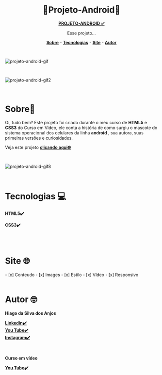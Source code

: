 <h1 align="center">🤖Projeto-Android🤖</h1>

<p align="center">
<a href="https://hiagosilvaanjos.github.io/projeto-android/" target="_blank"><strong>PROJETO-ANDROID ✅</strong></a>
</p>

<p align="center">Esse projeto...</p>
<p align="center">
<a href="#Sobre"><strong>Sobre</strong></a> -   
<a href="#Tecnologias"><strong>Tecnologias</strong></a> -
<a href="#Site"><strong>Site</strong></a> -
<a href="#Autor"><strong>Autor</strong></a> 
</p>

<br>

![projeto-android-gif](https://user-images.githubusercontent.com/91165415/139730647-3c69bb8c-8994-4c76-9bf7-ab94d3101e74.gif)

<br>

![projeto-android-gif2](https://user-images.githubusercontent.com/91165415/139730748-71e44c08-fc88-4b67-bf80-049ef3e46af6.gif)

<br>

<h1 id="Sobre">Sobre🤔</h1>

<p>
Oi, tudo bem? Este projeto foi criado durante o meu curso de <strong>HTML5</strong> e <strong>CSS3</strong> do Curso em Video, ele conta a história de como surgiu o mascote do sistema operacional dos celulares da linha <strong>android</strong> , sua autora, suas primeiras versões e curiosidades.
</p>
<p>
Veja este projeto <a href="https://hiagosilvaanjos.github.io/projeto-android/"><strong>clicando aqui🌐</strong></a>
</p>
<br>

![projeto-android-gif8](https://user-images.githubusercontent.com/91165415/140234183-1aac897d-3b37-45fb-9d85-857c497c8dcf.gif)

<br>

<h1 id="Tecnologias">Tecnologias 💻</h1>
<p>
<strong>HTML5✔️</strong>
</p>
<p>
<strong>CSS3✔️</strong>
</p>
<br>
<br>

<h1 id="Site">Site 🌐</h1>
- [x] Conteudo
- [x] Images
- [x] Estilo
- [x] Vídeo
- [x] Responsivo 

<br>
<br>

<h1 id="Autor">Autor 🤓</h1>    
<strong>Hiago da Silva dos Anjos</strong>

<a href="https://www.linkedin.com/in/hiago-silva-119711224/" target="_blank">**Linkedin✔️**</a>
<br>
<a href="https://www.youtube.com/channel/UCvRycARgeBvXL3hM8svA_Mw" target="_blank">**You Tube✔️**</a>
<br>
<a href="https://www.instagram.com/hiagosilva777/" target="_blank"><strong>Instagram✔️</strong></a>

<br>

<strong>Curso em vídeo</strong>

<a href="https://www.youtube.com/cursoemvideo" target="_blank">**You Tube✔️**</a>
<br>